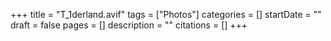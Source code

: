 +++
title = "T_1derland.avif"
tags = ["Photos"]
categories = []
startDate = ""
draft = false
pages = []
description = ""
citations = []
+++
